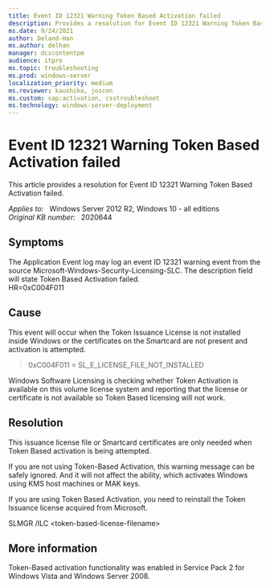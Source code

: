 ```yaml
---
title: Event ID 12321 Warning Token Based Activation failed
description: Provides a resolution for Event ID 12321 Warning Token Based Activation failed
ms.date: 9/24/2021
author: Deland-Han
ms.author: delhan
manager: dcscontentpm
audience: itpro
ms.topic: troubleshooting
ms.prod: windows-server
localization_priority: medium
ms.reviewer: kaushika, joscon
ms.custom: sap:activation, csstroubleshoot
ms.technology: windows-server-deployment
---
```

# Event ID 12321 Warning Token Based Activation failed

This article provides a resolution for Event ID 12321 Warning Token Based Activation failed.

_Applies to:_ &nbsp; Windows Server 2012 R2, Windows 10 - all editions  
_Original KB number:_ &nbsp; 2020644

## Symptoms

The Application Event log may log an event ID 12321 warning event from the source Microsoft-Windows-Security-Licensing-SLC.
The description field will state Token Based Activation failed.  
HR=0xC004F011

## Cause

This event will occur when the Token Issuance License is not installed inside Windows or the certificates on the Smartcard are not present and activation is attempted.  

>0xC004F011 = SL_E_LICENSE_FILE_NOT_INSTALLED 
 
Windows Software Licensing is checking whether Token Activation is available on this volume license system and reporting that the license or certificate is not available so Token Based licensing will not work.

## Resolution

This issuance license file or Smartcard certificates are only needed when Token Based activation is being attempted.  

If you are not using Token-Based Activation, this warning message can be safely ignored. And it will not affect the ability, which activates Windows using KMS host machines or MAK keys.  

If you are using Token Based Activation, you need to reinstall the Token Issuance license acquired from Microsoft.  

SLMGR /ILC \<token-based-license-filename>

## More information

Token-Based activation functionality was enabled in Service Pack 2 for Windows Vista and Windows Server 2008.

